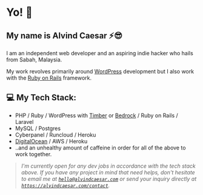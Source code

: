 # Yo! 🤘
## My name is Alvind Caesar ⚡😎

I am an independent web developer and an aspiring indie hacker who hails from Sabah, Malaysia. 

My work revolves primarily around [WordPress](wordpress.org) development but I also work with the [Ruby on Rails](rubyonrails.org) framework.

## 💻 My Tech Stack:
* PHP / Ruby / WordPress with [Timber](https://upstatement.com/timber/) or [Bedrock](https://roots.io/bedrock/) / Ruby on Rails / Laravel
* MySQL / Postgres
* Cyberpanel / Runcloud / Heroku
* [DigitalOcean](https://m.do.co/c/b461caa6b976) / AWS / Heroku
* ..and an unhealthy amount of caffeine in order for all of the above to work together.

> *I'm currently open for any dev jobs in accordance with the tech stack above. If you have any project in mind that need helps, don't hesitate to email me at [`hello@alvindcaesar.com`](mailto:hello@alvindcaesar.com) or send your inquiry directly at [`https://alvindcaesar.com/contact`](https://alvindcaesar.com/contact).*





